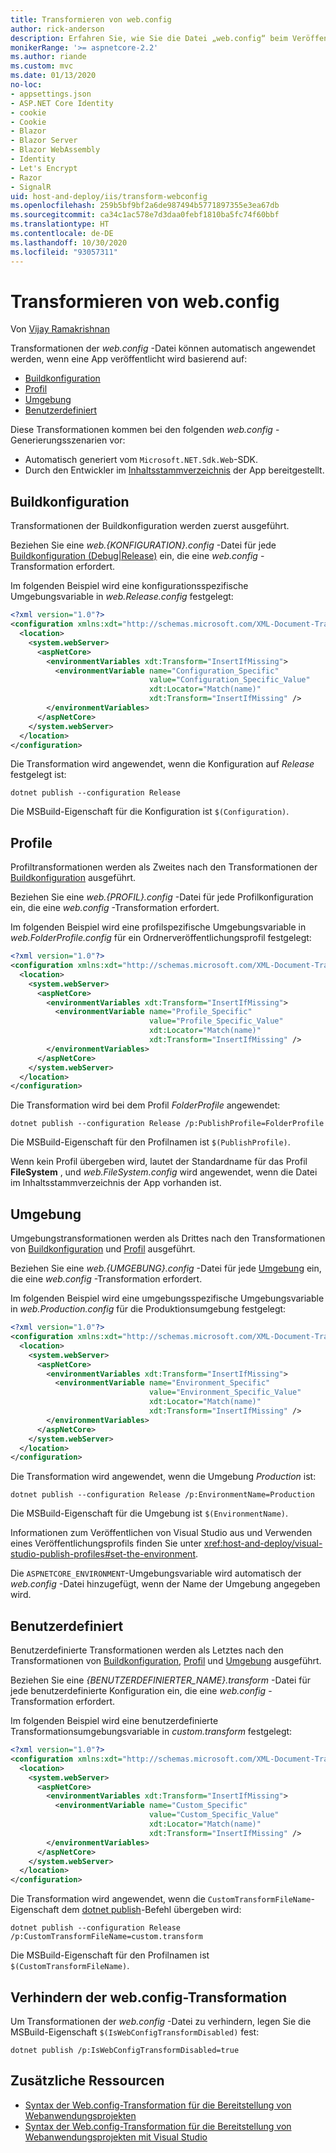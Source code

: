 ```yaml
---
title: Transformieren von web.config
author: rick-anderson
description: Erfahren Sie, wie Sie die Datei „web.config“ beim Veröffentlichen einer ASP.NET Core-App transformieren.
monikerRange: '>= aspnetcore-2.2'
ms.author: riande
ms.custom: mvc
ms.date: 01/13/2020
no-loc:
- appsettings.json
- ASP.NET Core Identity
- cookie
- Cookie
- Blazor
- Blazor Server
- Blazor WebAssembly
- Identity
- Let's Encrypt
- Razor
- SignalR
uid: host-and-deploy/iis/transform-webconfig
ms.openlocfilehash: 259b5bf9bf2a6de987494b5771897355e3ea67db
ms.sourcegitcommit: ca34c1ac578e7d3daa0febf1810ba5fc74f60bbf
ms.translationtype: HT
ms.contentlocale: de-DE
ms.lasthandoff: 10/30/2020
ms.locfileid: "93057311"
---
```

# <a name="transform-webconfig"></a>Transformieren von web.config

Von [Vijay Ramakrishnan](https://github.com/vijayrkn)

Transformationen der *web.config* -Datei können automatisch angewendet werden, wenn eine App veröffentlicht wird basierend auf:

* [Buildkonfiguration](#build-configuration)
* [Profil](#profile)
* [Umgebung](#environment)
* [Benutzerdefiniert](#custom)

Diese Transformationen kommen bei den folgenden *web.config* -Generierungsszenarien vor:

* Automatisch generiert vom `Microsoft.NET.Sdk.Web`-SDK.
* Durch den Entwickler im [Inhaltsstammverzeichnis](xref:fundamentals/index#content-root) der App bereitgestellt.

## <a name="build-configuration"></a>Buildkonfiguration

Transformationen der Buildkonfiguration werden zuerst ausgeführt.

Beziehen Sie eine *web.{KONFIGURATION}.config* -Datei für jede [Buildkonfiguration (Debug|Release)](/dotnet/core/tools/dotnet-publish#options) ein, die eine *web.config* -Transformation erfordert.

Im folgenden Beispiel wird eine konfigurationsspezifische Umgebungsvariable in *web.Release.config* festgelegt:

```xml
<?xml version="1.0"?>
<configuration xmlns:xdt="http://schemas.microsoft.com/XML-Document-Transform">
  <location>
    <system.webServer>
      <aspNetCore>
        <environmentVariables xdt:Transform="InsertIfMissing">
          <environmentVariable name="Configuration_Specific" 
                               value="Configuration_Specific_Value" 
                               xdt:Locator="Match(name)" 
                               xdt:Transform="InsertIfMissing" />
        </environmentVariables>
      </aspNetCore>
    </system.webServer>
  </location>
</configuration>
```

Die Transformation wird angewendet, wenn die Konfiguration auf *Release* festgelegt ist:

```dotnetcli
dotnet publish --configuration Release
```

Die MSBuild-Eigenschaft für die Konfiguration ist `$(Configuration)`.

## <a name="profile"></a>Profile

Profiltransformationen werden als Zweites nach den Transformationen der [Buildkonfiguration](#build-configuration) ausgeführt.

Beziehen Sie eine *web.{PROFIL}.config* -Datei für jede Profilkonfiguration ein, die eine *web.config* -Transformation erfordert.

Im folgenden Beispiel wird eine profilspezifische Umgebungsvariable in *web.FolderProfile.config* für ein Ordnerveröffentlichungsprofil festgelegt:

```xml
<?xml version="1.0"?>
<configuration xmlns:xdt="http://schemas.microsoft.com/XML-Document-Transform">
  <location>
    <system.webServer>
      <aspNetCore>
        <environmentVariables xdt:Transform="InsertIfMissing">
          <environmentVariable name="Profile_Specific" 
                               value="Profile_Specific_Value" 
                               xdt:Locator="Match(name)" 
                               xdt:Transform="InsertIfMissing" />
        </environmentVariables>
      </aspNetCore>
    </system.webServer>
  </location>
</configuration>
```

Die Transformation wird bei dem Profil *FolderProfile* angewendet:

```dotnetcli
dotnet publish --configuration Release /p:PublishProfile=FolderProfile
```

Die MSBuild-Eigenschaft für den Profilnamen ist `$(PublishProfile)`.

Wenn kein Profil übergeben wird, lautet der Standardname für das Profil **FileSystem** , und *web.FileSystem.config* wird angewendet, wenn die Datei im Inhaltsstammverzeichnis der App vorhanden ist.

## <a name="environment"></a>Umgebung

Umgebungstransformationen werden als Drittes nach den Transformationen von [Buildkonfiguration](#build-configuration) und [Profil](#profile) ausgeführt.

Beziehen Sie eine *web.{UMGEBUNG}.config* -Datei für jede [Umgebung](xref:fundamentals/environments) ein, die eine *web.config* -Transformation erfordert.

Im folgenden Beispiel wird eine umgebungsspezifische Umgebungsvariable in *web.Production.config* für die Produktionsumgebung festgelegt:

```xml
<?xml version="1.0"?>
<configuration xmlns:xdt="http://schemas.microsoft.com/XML-Document-Transform">
  <location>
    <system.webServer>
      <aspNetCore>
        <environmentVariables xdt:Transform="InsertIfMissing">
          <environmentVariable name="Environment_Specific" 
                               value="Environment_Specific_Value" 
                               xdt:Locator="Match(name)" 
                               xdt:Transform="InsertIfMissing" />
        </environmentVariables>
      </aspNetCore>
    </system.webServer>
  </location>
</configuration>
```

Die Transformation wird angewendet, wenn die Umgebung *Production* ist:

```dotnetcli
dotnet publish --configuration Release /p:EnvironmentName=Production
```

Die MSBuild-Eigenschaft für die Umgebung ist `$(EnvironmentName)`.

Informationen zum Veröffentlichen von Visual Studio aus und Verwenden eines Veröffentlichungsprofils finden Sie unter <xref:host-and-deploy/visual-studio-publish-profiles#set-the-environment>.

Die `ASPNETCORE_ENVIRONMENT`-Umgebungsvariable wird automatisch der *web.config* -Datei hinzugefügt, wenn der Name der Umgebung angegeben wird.

## <a name="custom"></a>Benutzerdefiniert

Benutzerdefinierte Transformationen werden als Letztes nach den Transformationen von [Buildkonfiguration](#build-configuration), [Profil](#profile) und [Umgebung](#environment) ausgeführt.

Beziehen Sie eine *{BENUTZERDEFINIERTER_NAME}.transform* -Datei für jede benutzerdefinierte Konfiguration ein, die eine *web.config* -Transformation erfordert.

Im folgenden Beispiel wird eine benutzerdefinierte Transformationsumgebungsvariable in *custom.transform* festgelegt:

```xml
<?xml version="1.0"?>
<configuration xmlns:xdt="http://schemas.microsoft.com/XML-Document-Transform">
  <location>
    <system.webServer>
      <aspNetCore>
        <environmentVariables xdt:Transform="InsertIfMissing">
          <environmentVariable name="Custom_Specific" 
                               value="Custom_Specific_Value" 
                               xdt:Locator="Match(name)" 
                               xdt:Transform="InsertIfMissing" />
        </environmentVariables>
      </aspNetCore>
    </system.webServer>
  </location>
</configuration>
```

Die Transformation wird angewendet, wenn die `CustomTransformFileName`-Eigenschaft dem [dotnet publish](/dotnet/core/tools/dotnet-publish)-Befehl übergeben wird:

```dotnetcli
dotnet publish --configuration Release /p:CustomTransformFileName=custom.transform
```

Die MSBuild-Eigenschaft für den Profilnamen ist `$(CustomTransformFileName)`.

## <a name="prevent-webconfig-transformation"></a>Verhindern der web.config-Transformation

Um Transformationen der *web.config* -Datei zu verhindern, legen Sie die MSBuild-Eigenschaft `$(IsWebConfigTransformDisabled)` fest:

```dotnetcli
dotnet publish /p:IsWebConfigTransformDisabled=true
```

## <a name="additional-resources"></a>Zusätzliche Ressourcen

* [Syntax der Web.config-Transformation für die Bereitstellung von Webanwendungsprojekten](/previous-versions/dd465326(v=vs.100))
* [Syntax der Web.config-Transformation für die Bereitstellung von Webanwendungsprojekten mit Visual Studio](/previous-versions/aspnet/dd465326(v=vs.110))
